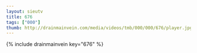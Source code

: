 ```yaml
--- 
layout: sieutv
title: 676
tags: ["000"]
thumb: http://drainmainvein.com/media/videos/tmb/000/000/676/player.jpg
---
```

{% include drainmainvein key="676" %} 
